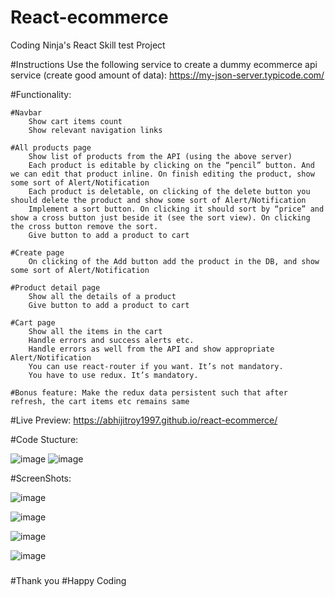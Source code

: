 # React-ecommerce
Coding Ninja's React Skill test Project

#Instructions
        Use the following service to create a dummy ecommerce api service (create good amount of data): https://my-json-server.typicode.com/

#Functionality:

    #Navbar
        Show cart items count
        Show relevant navigation links
        
    #All products page
        Show list of products from the API (using the above server)
        Each product is editable by clicking on the “pencil” button. And we can edit that product inline. On finish editing the product, show some sort of Alert/Notification
        Each product is deletable, on clicking of the delete button you should delete the product and show some sort of Alert/Notification
        Implement a sort button. On clicking it should sort by “price” and show a cross button just beside it (see the sort view). On clicking the cross button remove the sort.
        Give button to add a product to cart
        
    #Create page
        On clicking of the Add button add the product in the DB, and show some sort of Alert/Notification
        
    #Product detail page
        Show all the details of a product
        Give button to add a product to cart
        
    #Cart page
        Show all the items in the cart
        Handle errors and success alerts etc.
        Handle errors as well from the API and show appropriate Alert/Notification
        You can use react-router if you want. It’s not mandatory.
        You have to use redux. It’s mandatory.
        
    #Bonus feature: Make the redux data persistent such that after refresh, the cart items etc remains same


#Live Preview:
https://abhijitroy1997.github.io/react-ecommerce/

#Code Stucture:

![image](https://github.com/abhijitroy1997/react-ecommerce/assets/59794665/c5b6957d-4d73-4134-b75d-dae486c9587b)
![image](https://github.com/abhijitroy1997/react-ecommerce/assets/59794665/a74389d9-28f3-4c40-aa39-06d367bbaa5e)

#ScreenShots:

![image](https://github.com/abhijitroy1997/react-ecommerce/assets/59794665/2538810c-caeb-4be0-8e7c-e8db9570bf4e)

![image](https://github.com/abhijitroy1997/react-ecommerce/assets/59794665/0a889738-91ba-4e48-9a91-bfd18daa4b2e)

![image](https://github.com/abhijitroy1997/react-ecommerce/assets/59794665/2c88a5c8-7d33-41c3-889b-9a9f01154657)

![image](https://github.com/abhijitroy1997/react-ecommerce/assets/59794665/38fd75d6-b78f-4a84-ba07-32d64868182d)



#####
#Thank you
#Happy Coding
